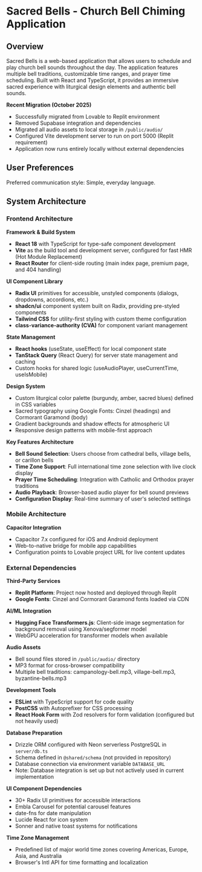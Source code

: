 # Sacred Bells - Church Bell Chiming Application

## Overview

Sacred Bells is a web-based application that allows users to schedule and play church bell sounds throughout the day. The application features multiple bell traditions, customizable time ranges, and prayer time scheduling. Built with React and TypeScript, it provides an immersive sacred experience with liturgical design elements and authentic bell sounds.

**Recent Migration (October 2025)**
- Successfully migrated from Lovable to Replit environment
- Removed Supabase integration and dependencies
- Migrated all audio assets to local storage in `/public/audio/`
- Configured Vite development server to run on port 5000 (Replit requirement)
- Application now runs entirely locally without external dependencies

## User Preferences

Preferred communication style: Simple, everyday language.

## System Architecture

### Frontend Architecture

**Framework & Build System**
- **React 18** with TypeScript for type-safe component development
- **Vite** as the build tool and development server, configured for fast HMR (Hot Module Replacement)
- **React Router** for client-side routing (main index page, premium page, and 404 handling)

**UI Component Library**
- **Radix UI** primitives for accessible, unstyled components (dialogs, dropdowns, accordions, etc.)
- **shadcn/ui** component system built on Radix, providing pre-styled components
- **Tailwind CSS** for utility-first styling with custom theme configuration
- **class-variance-authority (CVA)** for component variant management

**State Management**
- **React hooks** (useState, useEffect) for local component state
- **TanStack Query** (React Query) for server state management and caching
- Custom hooks for shared logic (useAudioPlayer, useCurrentTime, useIsMobile)

**Design System**
- Custom liturgical color palette (burgundy, amber, sacred blues) defined in CSS variables
- Sacred typography using Google Fonts: Cinzel (headings) and Cormorant Garamond (body)
- Gradient backgrounds and shadow effects for atmospheric UI
- Responsive design patterns with mobile-first approach

**Key Features Architecture**
- **Bell Sound Selection**: Users choose from cathedral bells, village bells, or carillon bells
- **Time Zone Support**: Full international time zone selection with live clock display
- **Prayer Time Scheduling**: Integration with Catholic and Orthodox prayer traditions
- **Audio Playback**: Browser-based audio player for bell sound previews
- **Configuration Display**: Real-time summary of user's selected settings

### Mobile Architecture

**Capacitor Integration**
- Capacitor 7.x configured for iOS and Android deployment
- Web-to-native bridge for mobile app capabilities
- Configuration points to Lovable project URL for live content updates

### External Dependencies

**Third-Party Services**
- **Replit Platform**: Project now hosted and deployed through Replit
- **Google Fonts**: Cinzel and Cormorant Garamond fonts loaded via CDN

**AI/ML Integration**
- **Hugging Face Transformers.js**: Client-side image segmentation for background removal using Xenova/segformer model
- WebGPU acceleration for transformer models when available

**Audio Assets**
- Bell sound files stored in `/public/audio/` directory
- MP3 format for cross-browser compatibility
- Multiple bell traditions: campanology-bell.mp3, village-bell.mp3, byzantine-bells.mp3

**Development Tools**
- **ESLint** with TypeScript support for code quality
- **PostCSS** with Autoprefixer for CSS processing
- **React Hook Form** with Zod resolvers for form validation (configured but not heavily used)

**Database Preparation**
- Drizzle ORM configured with Neon serverless PostgreSQL in `server/db.ts`
- Schema defined in `@shared/schema` (not provided in repository)
- Database connection via environment variable `DATABASE_URL`
- Note: Database integration is set up but not actively used in current implementation

**UI Component Dependencies**
- 30+ Radix UI primitives for accessible interactions
- Embla Carousel for potential carousel features
- date-fns for date manipulation
- Lucide React for icon system
- Sonner and native toast systems for notifications

**Time Zone Management**
- Predefined list of major world time zones covering Americas, Europe, Asia, and Australia
- Browser's Intl API for time formatting and localization